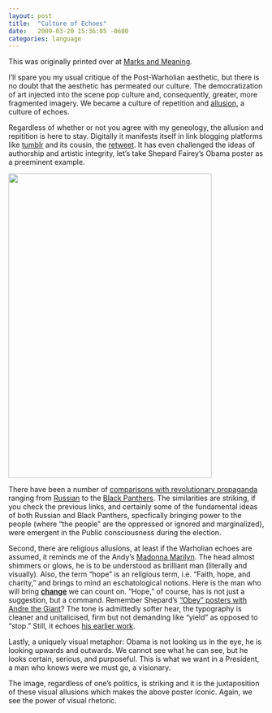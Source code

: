```yaml
---
layout: post
title:  "Culture of Echoes"
date:   2009-03-20 15:36:05 -0600
categories: language
---
```


<p>This was originally printed over at <a href="http://www.marksandmeaning.com/?p=99">Marks and Meaning</a>.</p>

I’ll spare you my usual critique of the Post-Warholian aesthetic, but there is no doubt that the aesthetic has permeated our culture. The democratization of art injected into the scene pop culture and, consequently, greater, more fragmented imagery. We became a culture of repetition and <a href="http://www.virtualsalt.com/rhetoric.htm#Allusion">allusion</a>, a culture of echoes.

Regardless of whether or not you agree with my geneology, the allusion and repitition is here to stay. Digitally it manifests itself in link blogging platforms like <a href="http://www.tumblr.com/">tumblr</a> and its cousin, the <a href="http://bloggingbits.com/the-art-and-science-of-retweeting-for-twitteraholics/">retweet</a>. It has even challenged the ideas of authorship and artistic integrity, let’s take Shepard Fairey’s Obama poster as a preeminent example.

<a href="http://www.andrewsimone.com/wp-content/uploads/2011/02/shepard_fairey_obama-poster.jpg"><img class="center size-full wp-image-694" title="shepard_fairey_obama-poster" src="http://www.andrewsimone.com/wp-content/uploads/2011/02/shepard_fairey_obama-poster.jpg" alt="" width="400" height="600" /></a>

There have been a number of <a href="http://www.art-for-a-change.com/Obey/index.htm">comparisons with revolutionary propaganda</a> ranging from <a href="http://www.marksandmeaning.com/wp-content/uploads/2009/03/obey_soviet.gif">Russian</a> to the <a href="http://www.marksandmeaning.com/wp-content/uploads/2009/03/obey_black_panther.jpg">Black Panthers</a>. The similarities are striking, if you check the previous links, and certainly some of the fundamental ideas of both Russian and Black Panthers, specfically bringing power to the people (where “the people” are the oppressed or ignored and marginalized), were emergent in the Public consciousness during the election.

Second, there are religious allusions, at least if the Warholian echoes are assumed, it reminds me of the Andy’s <a href="http://www.marksandmeaning.com/wp-content/uploads/2009/03/warhol_marilyn.jpg">Madonna Marilyn</a>. The head almost shimmers or glows, he is to be understood as brilliant man (literally and visually). Also, the term “hope” is an religious term, i.e. “Faith, hope, and charity,” and brings to mind an eschatological notions. Here is the man who will bring <strong><a href="http://change.gov/">c</a><a href="http://change.gov/">hange</a></strong> we can count on. “Hope,” of course, has is not just a suggestion, but a command. Remember Shepard’s <a href="http://bigchase.files.wordpress.com/2007/01/obey.jpg">“Obey” posters with Andre the Giant</a>? The tone is admittedly softer hear, the typography is cleaner and unitalicised, firm but not demanding like “yield” as opposed to “stop.” Still, it echoes <a href="http://www.nplusonemag.com/letters-radical-shill">his earlier work</a>.

Lastly, a uniquely visual metaphor: Obama is not looking us in the eye, he is looking upwards and outwards. We cannot see what he can see, but he looks certain, serious, and purposeful. This is what we want in a President, a man who knows were we must go, a visionary.

The image, regardless of one’s politics, is striking and it is the juxtaposition of these visual allusions which makes the above poster iconic. Again, we see the power of visual rhetoric.